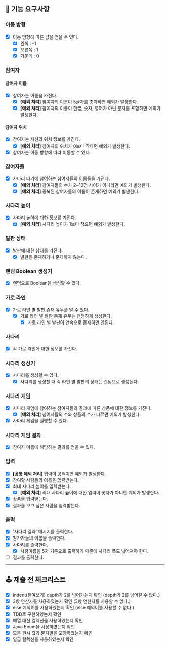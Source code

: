 ## 📝 기능 요구사항

### 이동 방향
- [x] 이동 방향에 따른 값을 얻을 수 있다.  
  - [x] 왼쪽 : -1
  - [x] 오른쪽 : 1
  - [x] 가운데 : 0

### 참여자
  #### 참여자 이름
  - [x] 참여자는 이름을 가진다.
    - [x] **[예외 처리]** 참여자의 이름이 5글자를 초과하면 예외가 발생한다.
    - [x] **[예외 처리]** 참여자의 이름이 한글, 숫자, 영어가 아닌 문자를 포함하면 예외가 발생한다.
  
  #### 참여자 위치
  - [x] 참여자는 자신의 위치 정보를 가진다.
    - [x] **[예외 처리]** 참여자의 위치가 0보다 작다면 예외가 발생한다.

- [x] 참여자는 이동 방향에 따라 이동할 수 있다.

### 참여자들
- [x] 사다리 타기에 참여하는 참여자들의 이름들을 가진다.
  - [x] **[예외 처리]** 참여자들의 수가 2~10명 사이가 아니라면 예외가 발생한다.
  - [x] **[예외 처리]** 중복된 참여자들의 이름이 존재하면 예외가 발생한다.

### 사다리 높이
- [x] 사다리 높이에 대한 정보를 가진다.
  - [x] **[예외 처리]** 사다리 높이가 1보다 작으면 예외가 발생한다.

### 발판 상태
- [x] 발판에 대한 상태를 가진다.
  - [x] 발판은 존재하거나 존재하지 않는다.

### 랜덤 Boolean 생성기
- [x] 랜덤으로 Boolean을 생성할 수 있다. 
    
### 가로 라인
- [x] 가로 라인 별 발판 존재 유무를 알 수 있다.
  - [x] 가로 라인 별 발판 존재 유무는 랜덤하게 생성한다.
    - [x] 가로 라인 별 발판이 연속으로 존재하면 안된다.

### 사다리
- [x] 각 가로 라인에 대한 정보를 가진다.

### 사다리 생성기
- [x] 사다리를 생성할 수 있다.
  - [x] 사다리를 생성할 때 각 라인 별 발판의 상태는 랜덤으로 생성된다.

### 사다리 게임
- [x] 사다리 게임에 참여하는 참여자들과 결과에 따른 상품에 대한 정보를 가진다.
  - [x] **[예외 처리]** 참여자들의 수와 상품의 수가 다르면 예외가 발생한다.
- [x] 사다리 게임을 실행할 수 있다.

### 사다리 게임 결과
- [x] 참여자 이름에 해당하는 결과를 얻을 수 있다.

### 입력
- [x] **[공통 예외 처리]** 입력이 공백이면 예외가 발생한다.
- [x] 참여할 사람들의 이름을 입력받는다. 
- [x] 최대 사다리 높이를 입력받는다.
  - [x] **[예외 처리]** 최대 사다리 높이에 대한 입력이 숫자가 아니면 예외가 발생한다.
- [x] 상품을 입력받는다.
- [x] 결과를 보고 싶은 사람을 입력받는다.

### 출력
- [x] '사다리 결과' 메시지를 출력한다. 
- [x] 참가자들의 이름을 출력한다. 
- [x] 사다리를 출력한다.
  - [x] 사람이름을 5자 기준으로 출력하기 때문에 사다리 폭도 넓어져야 한다.
- [ ] 결과를 출력한다.

---

## 🕹 제출 전 체크리스트

- [x] indent(들여쓰기) depth가 2를 넘어가는지 확인 (depth가 2를 넘어갈 수 없다.)
- [x] 3항 연산자를 사용하였는지 확인 (3항 연산자를 사용할 수 없다.)
- [x] else 예약어를 사용하였는지 확인 (else 예약어를 사용할 수 없다.)
- [x] TDD로 구현하였는지 확인
- [x] 배열 대신 컬렉션을 사용하였는지 확인
- [x] Java Enum을 사용하였는지 확인
- [x] 모든 원시 값과 문자열을 포장하였는지 확인
- [x] 일급 컬렉션을 사용하였는지 확인
